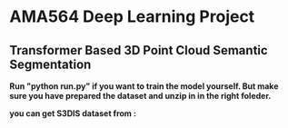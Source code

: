# AMA564 Deep Learning Project

## 

## Transformer Based 3D Point Cloud Semantic Segmentation



**Run "python run.py" if you want to train the model yourself. But make sure you have prepared the dataset and unzip in in the right foleder.**



**you can get S3DIS dataset from :** 

[Link]: https://drive.google.com/open?id=1hOsoOqOWKSZIgAZLu2JmOb_U8zdR04v0

